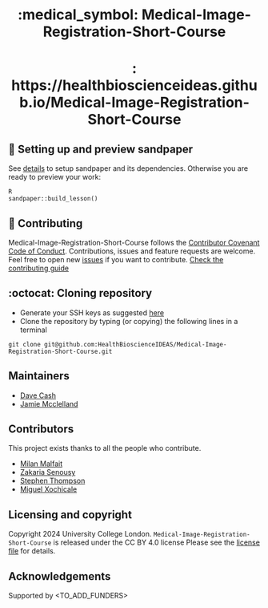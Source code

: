 <div style="text-align: center;" align="center">
  <h1> :medical_symbol:  Medical-Image-Registration-Short-Course </h1>
  <h1> : https://healthbioscienceideas.github.io/Medical-Image-Registration-Short-Course </h1>
</div>

## :nut_and_bolt: Setting up and preview sandpaper 
See [details](_setting_up) to setup sandpaper and its dependencies. Otherwise you are ready to preview your work:
```
R
sandpaper::build_lesson()
```

## 🤝 Contributing
Medical-Image-Registration-Short-Course follows the [Contributor Covenant Code of Conduct](.github/CODE_OF_CONDUCT.md).
Contributions, issues and feature requests are welcome.
Feel free to open new [issues](https://github.com/HealthBioscienceIDEAS/Medical-Image-Registration-Short-Course/issues) if you want to contribute. 
[Check the contributing guide](CONTRIBUTING.md)

## :octocat: Cloning repository
* Generate your SSH keys as suggested [here](https://docs.github.com/en/github/authenticating-to-github/generating-a-new-ssh-key-and-adding-it-to-the-ssh-agent)
* Clone the repository by typing (or copying) the following lines in a terminal
```
git clone git@github.com:HealthBioscienceIDEAS/Medical-Image-Registration-Short-Course.git
```

## Maintainers
* [Dave Cash](https://github.com/davecash75)
* [Jamie Mcclelland](https://github.com/jamie-mcclelland)

## Contributors
This project exists thanks to all the people who contribute.
* [Milan Malfait](https://github.com/milanmlft)
* [Zakaria Senousy](https://github.com/zsenousy)
* [Stephen Thompson](https://github.com/thompson318)
* [Miguel Xochicale](https://github.com/mxochicale)

## Licensing and copyright
Copyright 2024 University College London.
`Medical-Image-Registration-Short-Course` is released under the  CC BY 4.0 license
Please see the [license file](LICENSE.md) for details.

## Acknowledgements
Supported by <TO_ADD_FUNDERS>
